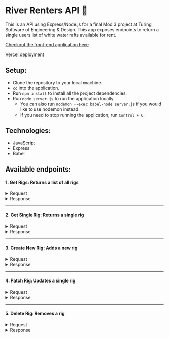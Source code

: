 # River Renters API 🛶

This is an API using Express/Node.js for a final Mod 3 project at Turing Software of Engineering & Design.
This app exposes endpoints to return a single users list of white water rafts available for rent.

[Checkout the front-end application here](https://github.com/JoeRupp/river-renters)

[Vercel deployment](https://river-renters-api.vercel.app/)

## Setup:
- Clone the repository to your local machine.
- `cd` into the application.
- Run `npm install` to install all the project dependencies.
- Run `node server.js` to run the application locally.
  - You can also run `nodemon --exec babel-node server.js` if you would like to use nodemon instead.
  - If you need to stop running the application, run `Control + C`.

## Technologies:
- JavaScript
- Express
- Babel

## Available endpoints:

#### 1. Get Rigs: Returns a list of all rigs

<details>
  <summary> Request </summary>
  
  *GET `https://river-renters-api.vercel.app/api/v1/rigs`*
  
  </details>
  
  <details>
    <summary> Response </summary>
  
```  
 {
  [
  {
    id: 1,
    status: "available",
    name: "NRS Expedition-136 - fully rigged",
    brand: "NRS",
    type: "Multi-day",
    cost: 195,
    rentStartDate: "",
    rentEndDate: "",
    description:
      "The 13 ft 6in NRS E-136 plays like a 13' boat and works like a 14' boat. Its aggressive rocker and wide stance make it fun but dependable in the rapids. Great for fishing, overnights and just seeking thrills.",
    photoId: "exampleImage.png",
  },
  {
    id: 2,
    status: "available",
    name: "NRS Expedition-136 - fully rigged",
    brand: "NRS",
    type: "Multi-day",
    cost: 195,
    rentStartDate: "",
    rentEndDate: "",
    description:
      "The 13 ft 6in NRS E-136 plays like a 13' boat and works like a 14' boat. Its aggressive rocker and wide stance make it fun but dependable in the rapids. Great for fishing, overnights and just seeking thrills.",
    photoId: "exampleImage.png",
  },
  ... etc
  ]
}

```
</details>

---

####  2. Get Single Rig: Returns a single rig

<details>
  <summary> Request </summary>

  *GET `https://river-renters-api.vercel.app/api/v1/rigs/1`*

  </details>

  <details>
    <summary> Response </summary>

```

{
  id: 1,
  status: "available",
  name: "NRS Expedition-136 - fully rigged",
  brand: "NRS",
  type: "Multi-day",
  cost: 195,
  rentStartDate: "",
  rentEndDate: "",
  description:
  "The 13 ft 6in NRS E-136 plays like a 13' boat and works like a 14' boat. Its aggressive rocker and wide stance make it fun but dependable in the rapids. Great for fishing, overnights and just seeking thrills.",
  photoId: "exampleImage.png"
}

```
</details>

---

  #### 3. Create New Rig: Adds a new rig

<details>
  <summary> Request </summary>

  *POST `https://river-renters-api.vercel.app/api/v1/rigs`*

```

{
  "name": "Maravia 14X24 Cataraft - fully rigged",
  "brand": "Maravia",
  "type": "Multi-day",
  "cost": 150,
  "description": "Smooth curved bow and stern profiles on this highly maneuverable cataraft cut the water more like a hard hull and gives better handling characteristics.",
  "photoId": "exampleImage.png"
}

```
</details>

<details>
  <summary> Response </summary>

```

{
  id: 5749006037252849,
  status: "available",
  name: "Maravia 14X24 Cataraft - fully rigged",
  brand: "Maravia",
  type: "Multi-day",
  cost: 150,
  rentStartDate: "",
  rentEndDate: "",
  description:
  "Smooth curved bow and stern profiles on this highly maneuverable cataraft cut the water more like a hard hull and gives better handling characteristics.",
  photoId: "exampleImage.png",
}

```
</details>

---

  #### 4. Patch Rig: Updates a single rig

<details>
  <summary> Request </summary>

  *Patch `https://river-renters-api.vercel.app/api/v1/rigs/5749006037252849`*

```

{
  status: "rented",
  rentStartDate: "06.27.2022",
  rentEndDate: "07.04.2022"
}

```
</details>

<details>
  <summary> Response </summary>

```

{
  id: 5749006037252849,
  status: "rented",
  name: "Maravia 14X24 Cataraft - fully rigged",
  brand: "Maravia",
  type: "Multi-day",
  cost: 150,
  rentStartDate: "06.27.2022",
  rentEndDate: "07.04.2022",
  description:
  "Smooth curved bow and stern profiles on this highly maneuverable cataraft cut the water more like a hard hull and gives better handling characteristics.",
  photoId: "exampleImage.png",
}

```
</details>

---

  #### 5. Delete Rig: Removes a rig

<details>
  <summary> Request </summary>

  *Delete `https://river-renters-api.vercel.app/api/v1/rigs/1`*

</details>

<details>
  <summary> Response </summary>

```

{
  [
    {
    id: 2,
    status: "available",
    name: "NRS Expedition-136 - fully rigged",
    brand: "NRS",
    type: "Multi-day",
    cost: 195,
    rentStartDate: "",
    rentEndDate: "",
    description:
    "The 13 ft 6in NRS E-136 plays like a 13' boat and works like a 14' boat. Its aggressive rocker and wide stance make it fun but dependable in the rapids. Great for fishing, overnights and just seeking thrills.",
    photoId: "exampleImage.png",
    },
  ... etc
  ]
}

```
</details>
